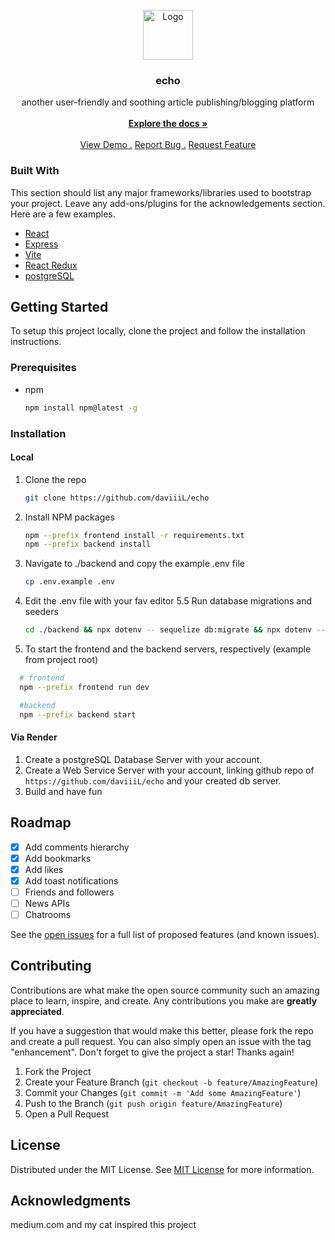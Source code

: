 
<br/>
<div align="center">
<a href="https://github.com/daviiiL/echo">
<img src="https://cdn.icon-icons.com/icons2/2248/PNG/512/blur_icon_137869.png" alt="Logo" width="80" height="80">
</a>
<h3 align="center">echo</h3>
<p align="center">
another user-friendly and soothing article publishing/blogging platform
<br/>
<br/>
<a href="https://github.com/daviiiL/echo/wiki"><strong>Explore the docs »</strong></a>
<br/>
<br/>
<a href="https://echo-2nra.onrender.com/">View Demo .</a>  
<a href="https://github.com/daviiiL/echo/issues/new">Report Bug .</a>
<a href="https://github.com/daviiiL/echo/issues/new">Request Feature</a>
</p>
</div>

### Built With

This section should list any major frameworks/libraries used to bootstrap your project. Leave any add-ons/plugins for the acknowledgements section. Here are a few examples.

- [React](https://reactjs.org)
- [Express](https://expressjs.com/)
- [Vite](https://vitejs.dev/)
- [React Redux](https://react-redux.js.org/)
- [postgreSQL](https://www.postgresql.org/)
## Getting Started

To setup this project locally, clone the project and follow the installation instructions.
### Prerequisites

- npm
  ```sh
  npm install npm@latest -g
  ```
### Installation

#### Local 

1. Clone the repo
   ```sh
   git clone https://github.com/daviiiL/echo
   ```
3. Install NPM packages
   ```sh
   npm --prefix frontend install -r requirements.txt
   npm --prefix backend install
   ```
4. Navigate to ./backend and copy the example .env file 
   ```sh
   cp .env.example .env
   ```
5. Edit the .env file with your fav editor 
5.5 Run database migrations and seeders
   ```sh 
   cd ./backend && npx dotenv -- sequelize db:migrate && npx dotenv -- sequelize db:seed:all
   ```
6. To start the frontend and the backend servers, respectively (example from project root)
  ```sh 
    # frontend 
    npm --prefix frontend run dev

    #backend
    npm --prefix backend start
  ```

#### Via Render

1.  Create a postgreSQL Database Server with your account.
2. Create a Web Service Server with your account, linking github repo of ```https://github.com/daviiiL/echo``` and your created db server.
3. Build and have fun 
## Roadmap

- [x] Add comments hierarchy 
- [x] Add bookmarks
- [x] Add likes
- [x] Add toast notifications  
- [ ] Friends and followers
- [ ] News APIs
- [ ] Chatrooms

See the [open issues](https://github.com/daviiiL/echo/issues/new) for a full list of proposed features (and known issues).
## Contributing

Contributions are what make the open source community such an amazing place to learn, inspire, and create. Any contributions you make are **greatly appreciated**.

If you have a suggestion that would make this better, please fork the repo and create a pull request. You can also simply open an issue with the tag "enhancement".
Don't forget to give the project a star! Thanks again!

1. Fork the Project
2. Create your Feature Branch (`git checkout -b feature/AmazingFeature`)
3. Commit your Changes (`git commit -m 'Add some AmazingFeature'`)
4. Push to the Branch (`git push origin feature/AmazingFeature`)
5. Open a Pull Request
## License

Distributed under the MIT License. See [MIT License](https://opensource.org/licenses/MIT) for more information.
## Acknowledgments

medium.com and my cat inspired this project


